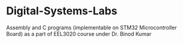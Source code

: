 # Digital-Systems-Labs
Assembly and C programs (implementable on STM32 Microcontroller Board) as a part of EEL3020 course under Dr. Binod Kumar
